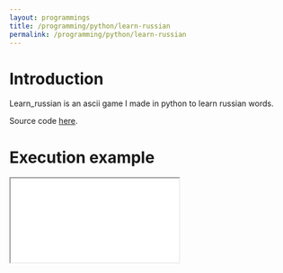 ```yaml
---
layout: programmings
title: /programming/python/learn-russian
permalink: /programming/python/learn-russian
---
```


<h1>Introduction</h1>

<p>Learn_russian is an ascii game I made in python to learn russian words.

Source code <a href="https://github.com/Plotkine/games_animations/tree/master/learn_russian" target="_blank" rel="noopener noreferrer">here</a>.</p>

<h1>Execution example</h1>

<p><iframe src="/programming/python/learn-russian.gif" frameBorder="1" title ="learn-russian.gif"></iframe></p>
